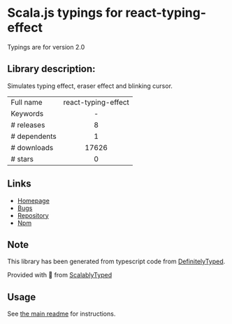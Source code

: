 
# Scala.js typings for react-typing-effect

Typings are for version 2.0

## Library description:
Simulates typing effect, eraser effect and blinking cursor.

|                    |                 |
| ------------------ | :-------------: |
| Full name          | react-typing-effect |
| Keywords           | - |
| # releases         | 8 |
| # dependents       | 1 |
| # downloads        | 17626 |
| # stars            | 0 |

## Links
- [Homepage](https://github.com/lamyfarai/react-typing-effect#readme)
- [Bugs](https://github.com/lamyfarai/react-typing-effect/issues)
- [Repository](https://github.com/lamyfarai/react-typing-effect)
- [Npm](https://www.npmjs.com/package/react-typing-effect)
    


## Note
This library has been generated from typescript code from [DefinitelyTyped](https://definitelytyped.org).

Provided with :purple_heart: from [ScalablyTyped](https://github.com/oyvindberg/ScalablyTyped)

## Usage
See [the main readme](../../readme.md) for instructions.


